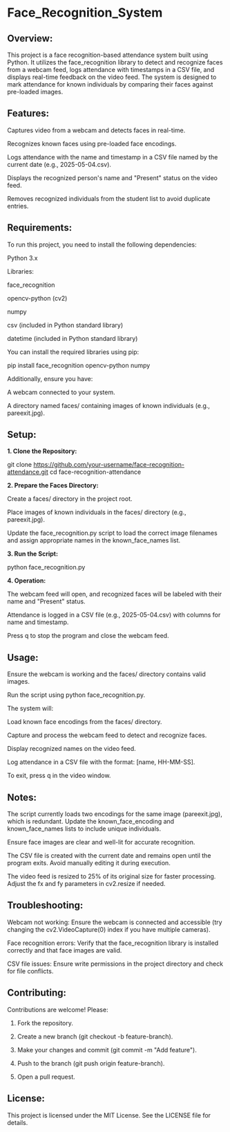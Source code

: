 # Face_Recognition_System

## **Overview:**

This project is a face recognition-based attendance system built using Python. It utilizes the face_recognition library to detect and recognize faces from a webcam feed, logs attendance with timestamps in a CSV file, and displays real-time feedback on the video feed. The system is designed to mark attendance for known individuals by comparing their faces against pre-loaded images.

## **Features:**





Captures video from a webcam and detects faces in real-time.



Recognizes known faces using pre-loaded face encodings.



Logs attendance with the name and timestamp in a CSV file named by the current date (e.g., 2025-05-04.csv).



Displays the recognized person's name and "Present" status on the video feed.



Removes recognized individuals from the student list to avoid duplicate entries.

## **Requirements:**

To run this project, you need to install the following dependencies:





Python 3.x



Libraries:





face_recognition



opencv-python (cv2)



numpy



csv (included in Python standard library)



datetime (included in Python standard library)

You can install the required libraries using pip:

pip install face_recognition opencv-python numpy

Additionally, ensure you have:





A webcam connected to your system.



A directory named faces/ containing images of known individuals (e.g., pareexit.jpg).

## **Setup:**





**1. Clone the Repository:**

git clone https://github.com/your-username/face-recognition-attendance.git
cd face-recognition-attendance



**2. Prepare the Faces Directory:**





Create a faces/ directory in the project root.



Place images of known individuals in the faces/ directory (e.g., pareexit.jpg).



Update the face_recognition.py script to load the correct image filenames and assign appropriate names in the known_face_names list.



**3. Run the Script:**

python face_recognition.py



**4. Operation:**





The webcam feed will open, and recognized faces will be labeled with their name and "Present" status.



Attendance is logged in a CSV file (e.g., 2025-05-04.csv) with columns for name and timestamp.



Press q to stop the program and close the webcam feed.

## **Usage:**





Ensure the webcam is working and the faces/ directory contains valid images.



Run the script using python face_recognition.py.



The system will:





Load known face encodings from the faces/ directory.



Capture and process the webcam feed to detect and recognize faces.



Display recognized names on the video feed.



Log attendance in a CSV file with the format: [name, HH-MM-SS].



To exit, press q in the video window.

## **Notes:**





The script currently loads two encodings for the same image (pareexit.jpg), which is redundant. Update the known_face_encoding and known_face_names lists to include unique individuals.



Ensure face images are clear and well-lit for accurate recognition.



The CSV file is created with the current date and remains open until the program exits. Avoid manually editing it during execution.



The video feed is resized to 25% of its original size for faster processing. Adjust the fx and fy parameters in cv2.resize if needed.

## **Troubleshooting:**





Webcam not working: Ensure the webcam is connected and accessible (try changing the cv2.VideoCapture(0) index if you have multiple cameras).



Face recognition errors: Verify that the face_recognition library is installed correctly and that face images are valid.



CSV file issues: Ensure write permissions in the project directory and check for file conflicts.

## **Contributing:**

Contributions are welcome! Please:





1. Fork the repository.



2. Create a new branch (git checkout -b feature-branch).



3. Make your changes and commit (git commit -m "Add feature").



4. Push to the branch (git push origin feature-branch).



5. Open a pull request.

## **License:**

This project is licensed under the MIT License. See the LICENSE file for details.

